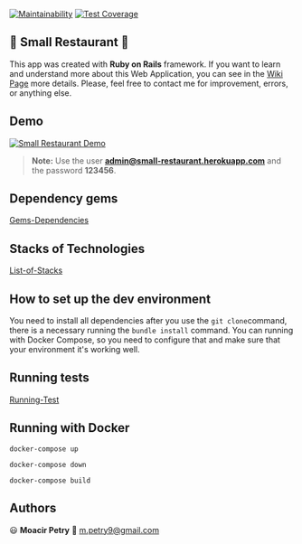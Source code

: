 [![Maintainability](https://api.codeclimate.com/v1/badges/06d57f5a0eeee654ffff/maintainability)](https://codeclimate.com/github/MoacirPetry/small-restaurant/maintainability) [![Test Coverage](https://api.codeclimate.com/v1/badges/06d57f5a0eeee654ffff/test_coverage)](https://codeclimate.com/github/MoacirPetry/small-restaurant/test_coverage)

## :fork_and_knife: Small Restaurant :fork_and_knife:

This app was created with **Ruby on Rails** framework. If you want to learn and understand more about this Web Application, you can see in the [Wiki Page](https://github.com/MoacirPetry/small-restaurant/wiki) more details. Please, feel free to contact me for improvement, errors, or anything else.

## Demo
[![Small Restaurant Demo](https://brand.heroku.com/static/media/heroku-logotype-horizontal.81c49462.svg)](http://small-restaurant.herokuapp.com/)

> **Note:** Use the user **admin@small-restaurant.herokuapp.com** and the password **123456**.

## Dependency gems

[Gems-Dependencies](https://github.com/MoacirPetry/small-restaurant/wiki/Gems-Dependencies)

## Stacks of Technologies
[List-of-Stacks](https://github.com/MoacirPetry/small-restaurant/wiki/List-of-Stacks)

## How to set up the dev environment

You need to install all dependencies after you use the `git clone`command, there is a necessary running the `bundle install` command.
You can running with Docker Compose, so you need to configure that and make sure that your environment it's working well.

## Running tests
[Running-Test](https://github.com/MoacirPetry/small-restaurant/wiki/Running-Test)

## Running with Docker

`docker-compose up`

`docker-compose down`

`docker-compose build`



## Authors

:smiley: **Moacir Petry** :email: [m.petry9@gmail.com](mailto:m.petry9@gmail.com)
